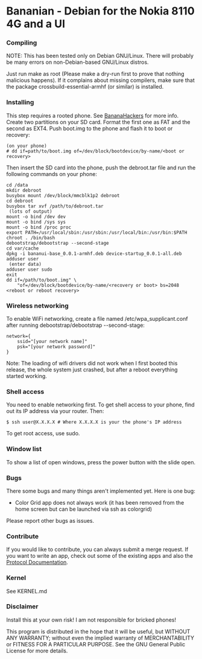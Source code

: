 # Bananian - Debian for the Nokia 8110 4G and a UI
### Compiling
NOTE: This has been tested only on Debian GNU/Linux. There will
probably be many errors on non-Debian-based GNU/Linux distros.

Just run make as root (Please make a dry-run first to prove that nothing
malicious happens). If it complains about missing compilers, make sure that
the package crossbuild-essential-armhf (or similar) is installed.
### Installing
This step requires a rooted phone. See
[BananaHackers](https://sites.google.com/view/bananahackers/root) for more info.
Create two partitions on your SD card. Format the first one as FAT and the
second as EXT4. Push boot.img to the phone and flash it to boot or recovery:

    (on your phone)
    # dd if=path/to/boot.img of=/dev/block/bootdevice/by-name/<boot or recovery>

Then insert the SD card into the phone, push the debroot.tar file and run the
following commands on your phone:

    cd /data
    mkdir debroot
    busybox mount /dev/block/mmcblk1p2 debroot
    cd debroot
    busybox tar xvf /path/to/debroot.tar
     (lots of output)
    mount -o bind /dev dev
    mount -o bind /sys sys
    mount -o bind /proc proc
    export PATH=/usr/local/sbin:/usr/sbin:/usr/local/bin:/usr/bin:$PATH
    chroot . /bin/bash
    debootstrap/debootstrap --second-stage
    cd var/cache
    dpkg -i bananui-base_0.0.1-armhf.deb device-startup_0.0.1-all.deb
    adduser user
     (enter data)
    adduser user sudo
    exit
    dd if=/path/to/boot.img" \
		"of=/dev/block/bootdevice/by-name/<recovery or boot> bs=2048
    <reboot or reboot recovery>

### Wireless networking
To enable WiFi networking, create a file named /etc/wpa\_supplicant.conf
after running debootstrap/debootstrap --second-stage:

    network={
        ssid="[your network name]"
        psk="[your network password]"
    }

Note: The loading of wifi drivers did not work when I first booted this release,
the whole system just crashed, but after a reboot everything started working.

### Shell access
You need to enable networking first.
To get shell access to your phone, find out its IP address via your router. Then:

    $ ssh user@X.X.X.X # Where X.X.X.X is your the phone's IP address

To get root access, use sudo.

### Window list
To show a list of open windows, press the power button with the slide open.
### Bugs
There some bugs and many things aren't implemented yet.
Here is one bug:
 - Color Grid app does not always work (it has been removed from the home screen
but can be launched via ssh as colorgrid)

Please report other bugs as issues.
### Contribute
If you would like to contribute, you can always submit a merge request.
If you want to write an app, check out some of the existing apps and also the
[Protocol Documentation](https://affenull2345.gitlab.io/bananian/Bananui-Protocol.html).
### Kernel
See KERNEL.md
### Disclaimer
Install this at your own risk! I am not responsible for bricked phones!

This program is distributed in the hope that it will be useful,
but WITHOUT ANY WARRANTY; without even the implied warranty of
MERCHANTABILITY or FITNESS FOR A PARTICULAR PURPOSE.  See the
GNU General Public License for more details.
